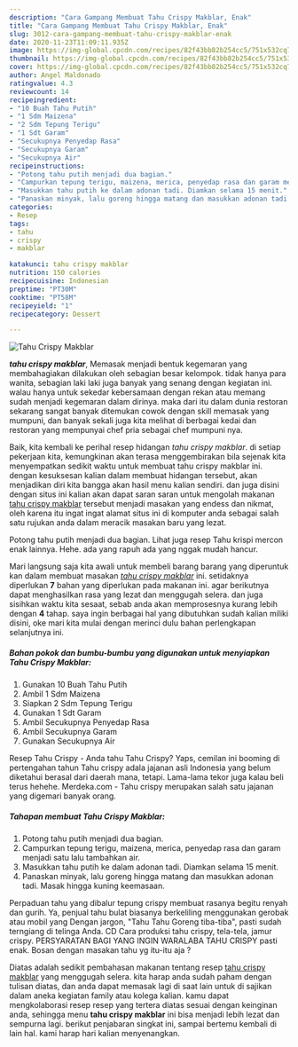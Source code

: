 ```yaml
---
description: "Cara Gampang Membuat Tahu Crispy Makblar, Enak"
title: "Cara Gampang Membuat Tahu Crispy Makblar, Enak"
slug: 3012-cara-gampang-membuat-tahu-crispy-makblar-enak
date: 2020-11-23T11:09:11.935Z
image: https://img-global.cpcdn.com/recipes/82f43bb82b254cc5/751x532cq70/tahu-crispy-makblar-foto-resep-utama.jpg
thumbnail: https://img-global.cpcdn.com/recipes/82f43bb82b254cc5/751x532cq70/tahu-crispy-makblar-foto-resep-utama.jpg
cover: https://img-global.cpcdn.com/recipes/82f43bb82b254cc5/751x532cq70/tahu-crispy-makblar-foto-resep-utama.jpg
author: Angel Maldonado
ratingvalue: 4.3
reviewcount: 14
recipeingredient:
- "10 Buah Tahu Putih"
- "1 Sdm Maizena"
- "2 Sdm Tepung Terigu"
- "1 Sdt Garam"
- "Secukupnya Penyedap Rasa"
- "Secukupnya Garam"
- "Secukupnya Air"
recipeinstructions:
- "Potong tahu putih menjadi dua bagian."
- "Campurkan tepung terigu, maizena, merica, penyedap rasa dan garam menjadi satu lalu tambahkan air."
- "Masukkan tahu putih ke dalam adonan tadi. Diamkan selama 15 menit."
- "Panaskan minyak, lalu goreng hingga matang dan masukkan adonan tadi. Masak hingga kuning keemasaan."
categories:
- Resep
tags:
- tahu
- crispy
- makblar

katakunci: tahu crispy makblar 
nutrition: 150 calories
recipecuisine: Indonesian
preptime: "PT30M"
cooktime: "PT58M"
recipeyield: "1"
recipecategory: Dessert

---
```



![Tahu Crispy Makblar](https://img-global.cpcdn.com/recipes/82f43bb82b254cc5/751x532cq70/tahu-crispy-makblar-foto-resep-utama.jpg)

<b><i>tahu crispy makblar</i></b>, Memasak menjadi bentuk kegemaran yang membahagiakan dilakukan oleh sebagian besar kelompok. tidak hanya para wanita, sebagian laki laki juga banyak yang senang dengan kegiatan ini. walau hanya untuk sekedar kebersamaan dengan rekan atau memang sudah menjadi kegemaran dalam dirinya. maka dari itu dalam dunia restoran sekarang sangat banyak ditemukan cowok dengan skill memasak yang mumpuni, dan banyak sekali juga kita melihat di berbagai kedai dan restoran yang mempunyai chef pria sebagai chef mumpuni nya.

Baik, kita kembali ke perihal resep hidangan <i>tahu crispy makblar</i>. di setiap pekerjaan kita, kemungkinan akan terasa menggembirakan bila sejenak kita menyempatkan sedikit waktu untuk membuat tahu crispy makblar ini. dengan kesuksesan kalian dalam membuat hidangan tersebut, akan menjadikan diri kita bangga akan hasil menu kalian sendiri. dan juga disini dengan situs ini kalian akan dapat saran saran untuk mengolah makanan <u>tahu crispy makblar</u> tersebut menjadi masakan yang endess dan nikmat, oleh karena itu ingat ingat alamat situs ini di komputer anda sebagai salah satu rujukan anda dalam meracik masakan baru yang lezat.

Potong tahu putih menjadi dua bagian. Lihat juga resep Tahu krispi mercon enak lainnya. Hehe. ada yang rapuh ada yang nggak mudah hancur.


Mari langsung saja kita awali untuk membeli barang barang yang diperuntuk kan dalam membuat masakan <u><i>tahu crispy makblar</i></u> ini. setidaknya diperlukan <b>7</b> bahan yang diperlukan pada makanan ini. agar berikutnya dapat menghasilkan rasa yang lezat dan menggugah selera. dan juga sisihkan waktu kita sesaat, sebab anda akan memprosesnya kurang lebih dengan <b>4</b> tahap. saya ingin berbagai hal yang dibutuhkan sudah kalian miliki disini, oke mari kita mulai dengan merinci dulu bahan perlengkapan selanjutnya ini.

<!--inarticleads1-->

##### Bahan pokok dan bumbu-bumbu yang digunakan untuk menyiapkan Tahu Crispy Makblar:

1. Gunakan 10 Buah Tahu Putih
1. Ambil 1 Sdm Maizena
1. Siapkan 2 Sdm Tepung Terigu
1. Gunakan 1 Sdt Garam
1. Ambil Secukupnya Penyedap Rasa
1. Ambil Secukupnya Garam
1. Gunakan Secukupnya Air


Resep Tahu Crispy - Anda tahu Tahu Crispy? Yaps, cemilan ini booming di pertengahan tahun Tahu crispy adala jajanan asli Indonesia yang belum diketahui berasal dari daerah mana, tetapi. Lama-lama tekor juga kalau beli terus hehehe. Merdeka.com - Tahu crispy merupakan salah satu jajanan yang digemari banyak orang. 

<!--inarticleads2-->

##### Tahapan membuat Tahu Crispy Makblar:

1. Potong tahu putih menjadi dua bagian.
1. Campurkan tepung terigu, maizena, merica, penyedap rasa dan garam menjadi satu lalu tambahkan air.
1. Masukkan tahu putih ke dalam adonan tadi. Diamkan selama 15 menit.
1. Panaskan minyak, lalu goreng hingga matang dan masukkan adonan tadi. Masak hingga kuning keemasaan.


Perpaduan tahu yang dibalur tepung crispy membuat rasanya begitu renyah dan gurih. Ya, penjual tahu bulat biasanya berkeliling menggunakan gerobak atau mobil yang Dengan jargon, &#34;Tahu Tahu Goreng tiba-tiba&#34;, pasti sudah terngiang di telinga Anda. CD Cara produksi tahu crispy, tela-tela, jamur crispy. PERSYARATAN BAGI YANG INGIN WARALABA TAHU CRISPY pasti enak. Bosan dengan masakan tahu yg itu-itu aja ? 

Diatas adalah sedikit pembahasan makanan tentang resep <u>tahu crispy makblar</u> yang menggugah selera. kita harap anda sudah paham dengan tulisan diatas, dan anda dapat memasak lagi di saat lain untuk di sajikan dalam aneka kegiatan family atau kolega kalian. kamu dapat mengkolaborasi resep resep yang tertera diatas sesuai dengan keinginan anda, sehingga menu <b>tahu crispy makblar</b> ini bisa menjadi lebih lezat dan sempurna lagi. berikut penjabaran singkat ini, sampai bertemu kembali di lain hal. kami harap hari kalian menyenangkan.
